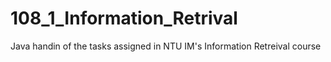 # 108_1_Information_Retrival

Java handin of the tasks assigned in NTU IM's Information Retreival course
